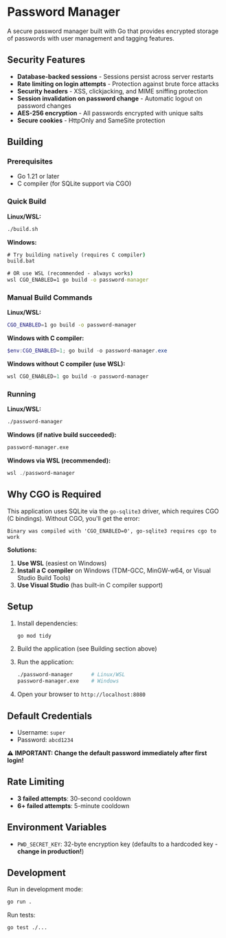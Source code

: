 # Password Manager

A secure password manager built with Go that provides encrypted storage of passwords with user management and tagging features.

## Security Features

- **Database-backed sessions** - Sessions persist across server restarts
- **Rate limiting on login attempts** - Protection against brute force attacks
- **Security headers** - XSS, clickjacking, and MIME sniffing protection
- **Session invalidation on password change** - Automatic logout on password changes
- **AES-256 encryption** - All passwords encrypted with unique salts
- **Secure cookies** - HttpOnly and SameSite protection

## Building

### Prerequisites
- Go 1.21 or later
- C compiler (for SQLite support via CGO)

### Quick Build

**Linux/WSL:**
```bash
./build.sh
```

**Windows:**
```cmd
# Try building natively (requires C compiler)
build.bat

# OR use WSL (recommended - always works)
wsl CGO_ENABLED=1 go build -o password-manager
```

### Manual Build Commands

**Linux/WSL:**
```bash
CGO_ENABLED=1 go build -o password-manager
```

**Windows with C compiler:**
```powershell
$env:CGO_ENABLED=1; go build -o password-manager.exe
```

**Windows without C compiler (use WSL):**
```powershell
wsl CGO_ENABLED=1 go build -o password-manager
```

### Running

**Linux/WSL:**
```bash
./password-manager
```

**Windows (if native build succeeded):**
```cmd
password-manager.exe
```

**Windows via WSL (recommended):**
```powershell
wsl ./password-manager
```

## Why CGO is Required

This application uses SQLite via the `go-sqlite3` driver, which requires CGO (C bindings). Without CGO, you'll get the error:
```
Binary was compiled with 'CGO_ENABLED=0', go-sqlite3 requires cgo to work
```

**Solutions:**
1. **Use WSL** (easiest on Windows)
2. **Install a C compiler** on Windows (TDM-GCC, MinGW-w64, or Visual Studio Build Tools)
3. **Use Visual Studio** (has built-in C compiler support)

## Setup

1. Install dependencies:
   ```bash
   go mod tidy
   ```

2. Build the application (see Building section above)

3. Run the application:
   ```bash
   ./password-manager      # Linux/WSL
   password-manager.exe    # Windows
   ```

4. Open your browser to `http://localhost:8080`

## Default Credentials

- Username: `super`
- Password: `abcd1234`

**⚠️ IMPORTANT: Change the default password immediately after first login!**

## Rate Limiting

- **3 failed attempts**: 30-second cooldown
- **6+ failed attempts**: 5-minute cooldown

## Environment Variables

- `PWD_SECRET_KEY`: 32-byte encryption key (defaults to a hardcoded key - **change in production!**)

## Development

Run in development mode:
```bash
go run .
```

Run tests:
```bash
go test ./...
```
